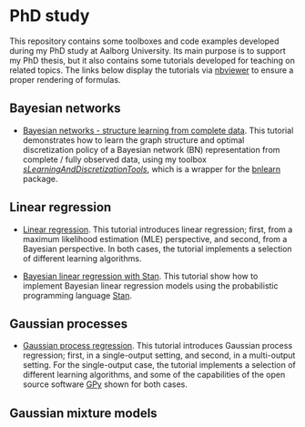 # PhD study

This repository contains some toolboxes and code examples developed during my PhD study at Aalborg University. Its main purpose is to support my PhD thesis, but it also contains some tutorials developed for teaching on related topics. The links below display 
the tutorials via [nbviewer](https://nbviewer.jupyter.org/) to ensure a proper rendering of formulas.

## Bayesian networks

- [Bayesian networks - structure learning from complete data](https://nbviewer.jupyter.org/github/SebastianGlavind/PhD-study/blob/master/Bayesian-networks/sLearn_fullyObs.ipynb). This tutorial demonstrates how to learn the graph structure and optimal discretization policy of a Bayesian network (BN) representation from complete / fully observed data, using my toolbox [*sLearningAndDiscretizationTools*](https://github.com/SebastianGlavind/PhD-study/blob/master/Bayesian-networks/Toolboxes/sLearningAndDiscretizationTools.R), which is a wrapper for the [bnlearn](https://www.bnlearn.com/) package.

## Linear regression

- [Linear regression](https://nbviewer.jupyter.org/github/SebastianGlavind/PhD-study/blob/master/Linear-regression/LinearRegression.ipynb). This tutorial introduces linear regression; first, from a maximum likelihood estimation (MLE) perspective, and second, from a Bayesian perspective. In both cases, the tutorial implements a selection of different learning algorithms. 

- [Bayesian linear regression with Stan](https://nbviewer.jupyter.org/github/SebastianGlavind/PhD-study/blob/master/Linear-regression/exStan_BayesianLinearRegression.ipynb). This tutorial show how to implement Bayesian linear regression models using the probabilistic programming language [Stan](https://mc-stan.org/).

## Gaussian processes

- [Gaussian process regression](https://nbviewer.jupyter.org/github/SebastianGlavind/PhD-study/blob/master/Gaussian-processes/GaussianProcessRegression.ipynb). This tutorial introduces Gaussian process regression; first, in a single-output setting, and second, in a multi-output setting. For the single-output case, the tutorial implements a selection of different learning algorithms, and some of the capabilities of the open source software [GPy](https://sheffieldml.github.io/GPy/) shown for both cases.

## Gaussian mixture models


